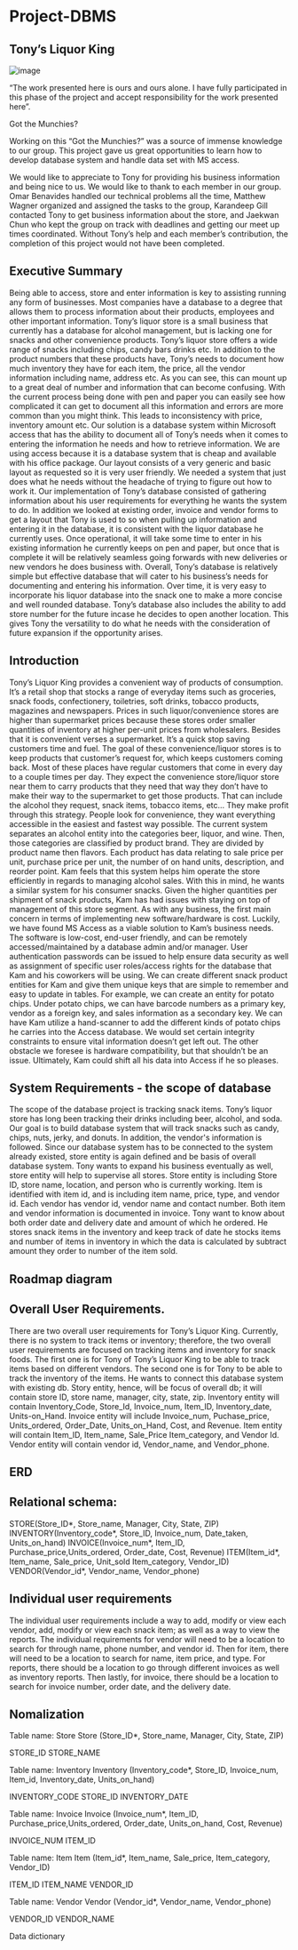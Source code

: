 # Project-DBMS
## Tony’s Liquor King

![image](https://user-images.githubusercontent.com/36698150/59212320-093ccb80-8bed-11e9-98bb-af2d9a101234.png)
                                      	
 
 
“The work presented here is ours and ours alone.  I have fully participated in this phase of the project and accept responsibility for the work presented here”.


Got the Munchies?

Working on this “Got the Munchies?” was a source of immense knowledge to our group. This project gave us great opportunities to learn how to develop database system and handle data set with MS access. 

We would like to appreciate to Tony for providing his business information and being nice to us. We would like to thank to each member in our group. Omar Benavides handled our technical problems all the time, Matthew Wagner organized and assigned the tasks to the group, Karandeep Gill contacted Tony to get business information about the store, and Jaekwan Chun who kept the group on track with deadlines and getting our meet up times coordinated. Without Tony’s help and each member’s contribution, the completion of this project would not have been completed.


## Executive Summary 

Being able to access, store and enter information is key to assisting running any form of businesses. Most companies have a database to a degree that allows them to process information about their products, employees and other important information. Tony’s liquor store is a small business that currently has a database for alcohol management, but is lacking one for snacks and other convenience products.
Tony’s liquor store offers a wide range of snacks including chips, candy bars drinks etc. In addition to the product numbers that these products have, Tony’s needs to document how much inventory they have for each item, the price, all the vendor information including name, address etc. As you can see, this can mount up to a great deal of number and information that can become confusing. With the current process being done with pen and paper you can easily see how complicated it can get to document all this information and errors are more common than you might think. This leads to inconsistency with price, inventory amount etc. Our solution is a database system within Microsoft access that has the ability to document all of Tony’s needs when it comes to entering the information he needs and how to retrieve information. We are using access because it is a database system that is cheap and available with his office package. Our layout consists of a very generic and basic layout as requested so it is very user friendly. We needed a system that just does what he needs without the headache of trying to figure out how to work it. 
Our implementation of Tony’s database consisted of gathering information about his user requirements for everything he wants the system to do. In addition we looked at existing order, invoice and vendor forms to get a layout that Tony is used to so when pulling up information and entering it in the database, it is consistent with the liquor database he currently uses. Once operational, it will take some time to enter in his existing information he currently keeps on pen and paper, but once that is complete it will be relatively seamless going forwards with new deliveries or new vendors he does business with. 
Overall, Tony’s database is relatively simple but effective database that will cater to his business’s needs for documenting and entering his information. Over time, it is very easy to incorporate his liquor database into the snack one to make a more concise and well rounded database. Tony’s database also includes the ability to add store number for the future incase he decides to open another location. This gives Tony the versatility to do what he needs with the consideration of future expansion if the opportunity arises. 

## Introduction
  
Tony’s Liquor King provides a convenient way of products of consumption. It’s a retail shop that stocks a range of everyday items such as groceries, snack foods, confectionery, toiletries, soft drinks, tobacco products, magazines and newspapers. Prices in such liquor/convenience stores are higher than supermarket prices because these stores order smaller quantities of inventory at higher per-unit prices from wholesalers. Besides that it is convenient verses a supermarket. It’s a quick stop saving customers time and fuel.
The goal of these convenience/liquor stores is to keep products that customer’s request for, which keeps customers coming back. Most of these places have regular customers that come in every day to a couple times per day. They expect the convenience store/liquor store near them to carry products that they need that way they don’t have to make their way to the supermarket to get those products. That can include the alcohol they request, snack items, tobacco items, etc… They make profit through this strategy. People look for convenience, they want everything accessible in the easiest and fastest way possible.
The current system separates an alcohol entity into the categories beer, liquor, and wine. Then, those categories are classified by product brand. They are divided by product name then flavors. Each product has data relating to sale price per unit, purchase price per unit, the number of on hand units, description, and reorder point. Kam feels that this system helps him operate the store efficiently in regards to managing alcohol sales. With this in mind, he wants a similar system for his consumer snacks. Given the higher quantities per shipment of snack products, Kam has had issues with staying on top of management of this store segment. 
As with any business, the first main concern in terms of implementing new software/hardware is cost. Luckily, we have found MS Access as a viable solution to Kam’s business needs. The software is low-cost, end-user friendly, and can be remotely accessed/maintained by a database admin and/or manager. User authentication passwords can be issued to help ensure data security as well as assignment of specific user roles/access rights for the database that Kam and his coworkers will be using. We can create different snack product entities for Kam and give them unique keys that are simple to remember and easy to update in tables. For example, we can create an entity for potato chips. Under potato chips, we can have barcode numbers as a primary key, vendor as a foreign key, and sales information as a secondary key. We can have Kam utilize a hand-scanner to add the different kinds of potato chips he carries into the Access database. We would set certain integrity constraints to ensure vital information doesn’t get left out. The other obstacle we foresee is hardware compatibility, but that shouldn’t be an issue. Ultimately, Kam could shift all his data into Access if he so pleases.

## System Requirements - the scope of database 

The scope of the database project is tracking snack items. Tony’s liquor store has long been tracking their drinks including beer, alcohol, and soda. Our goal is to build database system that will track snacks such as candy, chips, nuts, jerky, and donuts. In addition, the vendor's information is followed. Since our database system has to be connected to the system already existed, store entity is again defined and be basis of overall database system. Tony wants to expand his business eventually as well, store entity will help to supervise all stores. Store entity is including Store ID, store name, location, and person who is currently working. Item is identified with item id, and is including item name, price, type, and vendor id. Each vendor has vendor id, vendor name and contact number. Both item and vendor information is documented in invoice. Tony want to know about both order date and delivery date and amount of which he ordered. He stores snack items in the inventory and keep track of date he stocks items and number of items in inventory in which the data is calculated by subtract amount they order to number of the item sold. 

## Roadmap diagram

 
## Overall User Requirements.

There are two overall user requirements for Tony’s Liquor King. Currently, there is no system to track items or inventory; therefore, the two overall user requirements are focused on tracking items and inventory for snack foods. The first one is for Tony of Tony’s Liquor King to be able to track items based on different vendors. The second one is for Tony to be able to track the inventory of the items.
He wants to connect this database system with existing db. Story entity, hence, will be focus of overall db; it will contain store ID, store name, manager, city, state, zip. Inventory entity will contain Inventory_Code, Store_Id, Invoice_num, Item_ID, Inventory_date, Units-on_Hand. Invoice entity will include Invoice_num, Puchase_price, Units_ordered, Order_Date, Units_on_Hand, Cost, and Revenue. Item entity will contain Item_ID, Item_name, Sale_Price Item_category, and Vendor Id. Vendor entity will contain vendor id, Vendor_name, and Vendor_phone.

## ERD




## Relational schema:

STORE(Store_ID*, Store_name, Manager, City, State, ZIP)
INVENTORY(Inventory_code*, Store_ID, Invoice_num, Date_taken, Units_on_hand)
INVOICE(Invoice_num*, Item_ID, Purchase_price,Units_ordered, Order_date, Cost, Revenue)
ITEM(Item_id*, Item_name, Sale_price, Unit_sold Item_category, Vendor_ID)
VENDOR(Vendor_id*, Vendor_name, Vendor_phone)

## Individual user requirements

The individual user requirements include a way to add, modify or view each vendor, add, modify or view each snack item; as well as a way to view the reports. The individual requirements for vendor will need to be a location to search for through name, phone number, and vendor id. Then for item, there will need to be a location to search for name, item price, and type. For reports, there should be a location to go through different invoices as well as inventory reports. Then lastly, for invoice, there should be a location to search for invoice number, order date, and the delivery date.






## Nomalization

Table name: Store
Store (Store_ID*, Store_name, Manager, City, State, ZIP)




STORE_ID
STORE_NAME















Table name: Inventory
Inventory (Inventory_code*, Store_ID, Invoice_num, Item_id, Inventory_date, Units_on_hand)





INVENTORY_CODE
STORE_ID
INVENTORY_DATE








Table name: Invoice
Invoice (Invoice_num*, Item_ID, Purchase_price,Units_ordered, Order_date, Units_on_hand, Cost, Revenue)




INVOICE_NUM
ITEM_ID











Table name: Item
Item (Item_id*, Item_name, Sale_price, Item_category, Vendor_ID)




ITEM_ID
ITEM_NAME
VENDOR_ID





Table name: Vendor
Vendor (Vendor_id*, Vendor_name, Vendor_phone)


VENDOR_ID
VENDOR_NAME


Data dictionary
